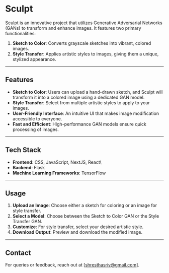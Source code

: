 # Sculpt

Sculpt is an innovative project that utilizes Generative Adversarial Networks (GANs) to transform and enhance images. It features two primary functionalities:

1. **Sketch to Color**: Converts grayscale sketches into vibrant, colored images.
2. **Style Transfer**: Applies artistic styles to images, giving them a unique, stylized appearance.

---

## Features
- **Sketch to Color**: Users can upload a hand-drawn sketch, and Sculpt will transform it into a colored image using a dedicated GAN model.
- **Style Transfer**: Select from multiple artistic styles to apply to your images.
- **User-Friendly Interface**: An intuitive UI that makes image modification accessible to everyone.
- **Fast and Efficient**: High-performance GAN models ensure quick processing of images.

---

## Tech Stack
- **Frontend**: CSS, JavaScript, NextJS, React\
- **Backend**: Flask
- **Machine Learning Frameworks**: TensorFlow

---

## Usage
1. **Upload an Image**: Choose either a sketch for coloring or an image for style transfer.
2. **Select a Model**: Choose between the Sketch to Color GAN or the Style Transfer GAN.
3. **Customize**: For style transfer, select your desired artistic style.
4. **Download Output**: Preview and download the modified image.

---

## Contact
For queries or feedback, reach out at [shresthasriv@gmail.com].

